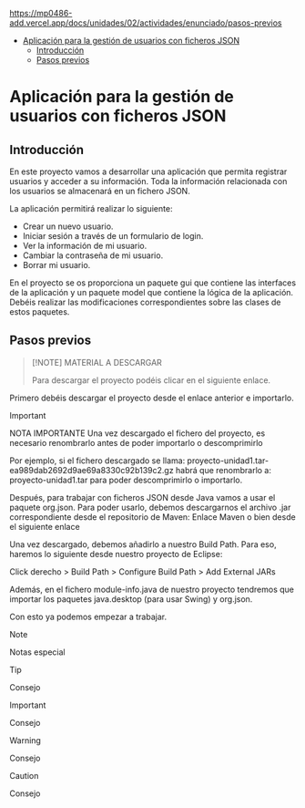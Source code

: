 https://mp0486-add.vercel.app/docs/unidades/02/actividades/enunciado/pasos-previos

- [Aplicación para la gestión de usuarios con ficheros JSON](#aplicación-para-la-gestión-de-usuarios-con-ficheros-json)
  - [Introducción](#introducción)
  - [Pasos previos](#pasos-previos)


# Aplicación para la gestión de usuarios con ficheros JSON
## Introducción
En este proyecto vamos a desarrollar una aplicación que permita registrar usuarios y acceder a su información. Toda la información relacionada con los usuarios se almacenará en un fichero JSON.

La aplicación permitirá realizar lo siguiente:

* Crear un nuevo usuario.
* Iniciar sesión a través de un formulario de login.
* Ver la información de mi usuario.
* Cambiar la contraseña de mi usuario.
* Borrar mi usuario.
  
En el proyecto se os proporciona un paquete gui que contiene las interfaces de la aplicación y un paquete model que contiene la lógica de la aplicación. Debéis realizar las modificaciones correspondientes sobre las clases de estos paquetes.

## Pasos previos
> [!NOTE] MATERIAL A DESCARGAR
> 
> Para descargar el proyecto podéis clicar en el siguiente enlace.

Primero debéis descargar el proyecto desde el enlace anterior e importarlo.

> [!IMPORTANT] 
> NOTA IMPORTANTE
> Una vez descargado el fichero del proyecto, es necesario renombrarlo antes de poder importarlo o descomprimirlo
> 
> Por ejemplo, si el fichero descargado se llama: proyecto-unidad1.tar-ea989dab2692d9ae69a8330c92b139c2.gz habrá que renombrarlo a: proyecto-unidad1.tar para poder descomprimirlo o importarlo.

Después, para trabajar con ficheros JSON desde Java vamos a usar el paquete org.json. Para poder usarlo, debemos descargarnos el archivo .jar correspondiente desde el repositorio de Maven: Enlace Maven o bien desde el siguiente enlace

Una vez descargado, debemos añadirlo a nuestro Build Path. Para eso, haremos lo siguiente desde nuestro proyecto de Eclipse:

Click derecho > Build Path > Configure Build Path > Add External JARs 

Además, en el fichero module-info.java de nuestro proyecto tendremos que importar los paquetes java.desktop (para usar Swing) y org.json.

Con esto ya podemos empezar a trabajar.

> [!NOTE]
> Notas especial

> [!TIP]
> Consejo

> [!IMPORTANT]
> Consejo

> [!WARNING]
> Consejo

> [!CAUTION]
> Consejo